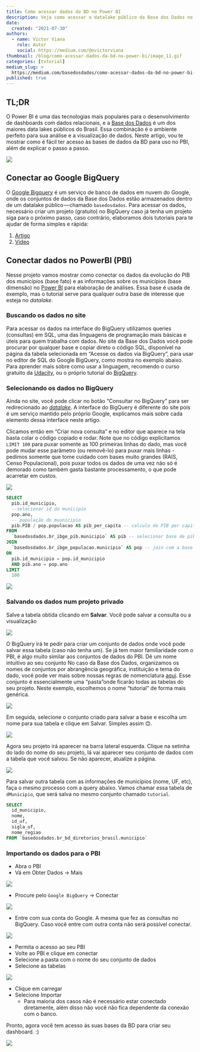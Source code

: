 ```yaml
---
title: Como acessar dados da BD no Power BI
description: Veja como acessar o datalake público da Base dos Dados no Power BI para criar gráficos, visualizações e dashboards.
date:
  created: "2021-07-30"
authors:
  - name: Victor Viana
    role: Autor
    social: https://medium.com/@ovictorviana
thumbnail: /blog/como-acessar-dados-da-bd-no-power-bi/image_11.gif
categories: [tutorial]
medium_slug: >
  https://medium.com/basedosdados/como-acessar-dados-da-bd-no-power-bi-aeeea9a9bdc0
published: true
---
```


## TL;DR

O Power BI é uma das tecnologias mais populares para o desenvolvimento de dashboards com dados relacionais, e a [Base dos Dados]() é um dos maiores data lakes públicos do Brasil. Essa combinação é o ambiente perfeito para sua análise e a visualização de dados. Neste artigo, vou te mostrar como é fácil ter acesso às bases de dados da BD para uso no PBI, além de explicar o passo a passo.

<Image src="/blog/como-acessar-dados-da-bd-no-power-bi/image_0.png"/>

## Conectar ao Google BigQuery

O [Google Bigquery](https://cloud.google.com/bigquery?hl=pt_br) é um serviço de banco de dados em nuvem do Google, onde os conjuntos de dados da Base dos Dados estão armazenados dentro de um datalake público — chamado `basedosdados`. Para acessar os dados, necessário criar um projeto (gratuito) no BigQuery caso já tenha um projeto siga para o próximo passo, caso contrário, elaboramos dois tutoriais para te ajudar de forma simples e rápida:

1. [Artigo](https://dev.to/basedosdados/bigquery-101-45pk)
2. [Video](https://www.youtube.com/watch?v=nGM2OwTUY_M)

## Conectar dados no PowerBI (PBI)

Nesse projeto vamos mostrar como conectar os dados da evolução do PIB dos municípios (base fato) e as informações sobre os municípios (base dimensão) no [Power BI](https://powerbi.microsoft.com/pt-br/downloads/) para elaboração de análises. Essa base é usada de exemplo, mas o tutorial serve para qualquer outra base de interesse que esteja no _datalake_.

### Buscando os dados no site

Para acessar os dados na interface do BigQuery utilizamos queries (consultas) em SQL, uma das linguagens de programação mais básicas e úteis para quem trabalha com dados. No site da Base dos Dados você pode procurar por qualquer base e copiar direto o código SQL, disponível na página da tabela selecionada em “Acesse os dados via BigQuery”, para usar no editor de SQL do Google BigQuery, como mostra no exemplo abaixo. Para aprender mais sobre como usar a linguagem, recomendo o curso gratuito da [Udacity](https://www.udacity.com/course/sql-for-data-analysis--ud198), ou o próprio tutorial do [BigQuery](https://cloud.google.com/bigquery/docs/tutorials).

### Selecionando os dados no BigQuery

Ainda no site, você pode clicar no botão “Consultar no BigQuery” para ser redirecionado ao [_datalake_](https://console.cloud.google.com/bigquery?p=basedosdados&page=project). A interface do BigQuery é diferente do site pois é um serviço mantido pelo próprio Google, explicamos mais sobre cada elemento dessa interface neste artigo.

Clicamos então em “Criar nova consulta” e no editor que aparece na tela basta colar o código copiado e rodar. Note que no código explicitamos `LIMIT 100` para puxar somente as 100 primeiras linhas do dado, mas você pode mudar esse parâmetro (ou removê-lo) para puxar mais linhas - pedimos somente que tome cuidado com bases muito grandes (RAIS, Censo Populacional), pois puxar todos os dados de uma vez não só é demorado como também gasta bastante processamento, o que pode acarretar em custos.

<Image src="/blog/como-acessar-dados-da-bd-no-power-bi/image_1.png"/>

```sql
SELECT
  pib.id_municipio,
  --selecionar id do municipio
  pop.ano,
  -- população do muunicipio
  pib.PIB / pop.populacao AS pib_per_capita -- calculo do PIB per capita
FROM
  `basedosdados.br_ibge_pib.municipio` AS pib -- selecionar base de pib dos municipios
JOIN
  `basedosdados.br_ibge_populacao.municipio` AS pop -- join com a base de população
ON
  pib.id_municipio = pop.id_municipio
  AND pib.ano = pop.ano
LIMIT
  100
```

<Image src="/blog/como-acessar-dados-da-bd-no-power-bi/image_2.png"/>

### Salvando os dados num projeto privado

Salve a tabela obtida clicando em **Salvar**. Você pode salvar a consulta ou a visualização

<Image src="/blog/como-acessar-dados-da-bd-no-power-bi/image_3.png"/>

O BigQuery irá te pedir para criar um conjunto de dados onde você pode salvar essa tabela (caso não tenha um). Se já tem maior familiaridade com o PBI, é algo muito similar aos conjuntos de dados do PBI. Dê um nome intuitivo ao seu conjunto No caso da Base dos Dados, organizamos os nomes de conjuntos por abrangência geográfica, instituição e tema do dado, você pode ver mais sobre nossas regras de nomenclatura [aqui](https://basedosdados.github.io/sdk/style_data/#nomea%C3%A7%C3%A3o-de-bases-e-tabelas). Esse conjunto é essencialmente uma “pasta”onde ficarão todas as tabelas do seu projeto. Neste exemplo, escolhemos o nome “tutorial” de forma mais genérica.

<Image src="/blog/como-acessar-dados-da-bd-no-power-bi/image_4.png"/>

Em seguida, selecione o conjunto criado para salvar a base e escolha um nome para sua tabela e clique em Salvar. Simples assim 😊.

<Image src="/blog/como-acessar-dados-da-bd-no-power-bi/image_5.png"/>

Agora seu projeto irá aparecer na barra lateral esquerda. Clique na setinha do lado do nome do seu projeto, lá vai aparecer seu conjunto de dados com a tabela que você salvou. Se não aparecer, atualize a página.

<Image src="/blog/como-acessar-dados-da-bd-no-power-bi/image_6.png"/>

Para salvar outra tabela com as informações de municípios (nome, UF, etc), faça o mesmo processo com a query abaixo. Vamos chamar essa tabela de `dMunicipio`, que será salva no mesmo conjunto chamado `tutorial`.

```sql
SELECT
  id_municipio,
  nome,
  id_uf,
  sigla_uf,
  nome_regiao
FROM `basedosdados.br_bd_diretorios_brasil.municipio`
```

### Importando os dados para o PBI

- Abra o PBI
- Vá em Obter Dados -> Mais

<Image src="/blog/como-acessar-dados-da-bd-no-power-bi/image_7.png"/>

- Procure pelo `Google BigQuery` -> Conectar

<Image src="/blog/como-acessar-dados-da-bd-no-power-bi/image_8.png"/>

- Entre com sua conta do Google. A mesma que fez as consultas no BigQuery. Caso você entre com outra conta não será possível conectar.

<Image src="/blog/como-acessar-dados-da-bd-no-power-bi/image_9.png"/>

- Permita o acesso ao seu PBI
- Volte ao PBI e clique em conectar
- Selecione a pasta com o nome do seu conjunto de dados
- Selecione as tabelas

<Image src="/blog/como-acessar-dados-da-bd-no-power-bi/image_10.png"/>

- Clique em carregar
- Selecione Importar
  - Para maioria dos casos não é necessário estar conectado diretamente, além disso não você não fica dependente da conexão com o banco.

Pronto, agora você tem acesso às suas bases da BD para criar seu dashboard. :)

<Image src="/blog/como-acessar-dados-da-bd-no-power-bi/image_11.gif"/>
